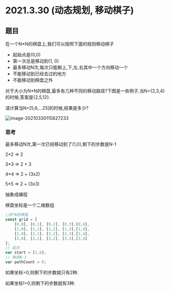 # 2021.3.30 (动态规划, 移动棋子)

## 题目

在一个N*N的棋盘上,我们可以按照下面的规则移动棋子

- 起始点是(0,0)
- 第一次总是移动到(1, 0)
- 最多移动N次,每次只能朝上,下,左,右其中一个方向移动一个
- 不能移动到已经去过的地方
- 不能移动到棋盘之外

对于大小为N*N的棋盘,最多有几种不同的移动路径?下图是一些例子,当N={2,3,4}的时候,答案是{2,5,12}. 

请计算当N=[5,6,...25]的时候,结果是多少?

![image-20210330115827233](E:\ryanKe\GitHub\kelh93\js-notes\images\image-20210330115827233.png)



### 思考

最多移动N次,第一次已经移动到了(1,0),剩下的步数是N-1

2*2 => 2

3*3 => 2 + 3

4*4 => 2 + (3x2)

5*5 => 2 + (3x3)

抽象成编程

棋盘坐标是一个二维数组

```javascript
//N*N的棋盘
const grid = [
    [0,0], [0,1], [0,2], [0,3],[0,4],
    [1,0], [1,1], [1,2], [1,3],[1,4],
    [2,0], [2,1], [2,2], [2,3],[2,4],
    [3,0], [3,1], [3,2], [3,3],[3,4]
];
// 起点
var start = [1,0];
// 剩余N-1
var pathCount = 0;


```

如果坐标=0,则剩下的步数就只有2种.

如果坐标!=0,则剩下的步数就有3种.



